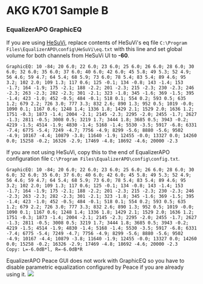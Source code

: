 # AKG K701 Sample B
### EqualizerAPO GraphicEQ
If you are using [HeSuVi](https://sourceforge.net/projects/hesuvi/), replace contents of HeSuVi's eq file `C:\Program Files\EqualizerAPO\config\HeSuVi\eq.txt` with this line and set global volume for both channels from HeSuVi UI to **-60**.
```
GraphicEQ: 10 -84; 20 6.0; 22 6.0; 23 6.0; 25 6.0; 26 6.0; 28 6.0; 30 6.0; 32 6.0; 35 6.0; 37 6.0; 40 6.0; 42 6.0; 45 5.8; 49 5.3; 52 4.9; 56 4.6; 59 4.7; 64 5.4; 68 5.9; 73 6.0; 78 5.4; 83 5.4; 89 4.6; 95 3.2; 102 2.0; 109 1.3; 117 0.6; 125 -0.1; 134 -0.8; 143 -1.4; 153 -1.7; 164 -1.9; 175 -2.1; 188 -2.2; 201 -2.3; 215 -2.3; 230 -2.3; 246 -2.3; 263 -2.3; 282 -2.3; 301 -2.1; 323 -1.8; 345 -1.6; 369 -1.5; 395 -1.4; 423 -1.0; 452 -0.5; 484 -0.1; 518 0.1; 554 0.2; 593 0.5; 635 1.2; 679 2.2; 726 3.0; 777 3.3; 832 2.6; 890 1.3; 952 0.5; 1019 -0.0; 1090 0.1; 1167 0.6; 1248 1.4; 1336 1.8; 1429 2.1; 1529 2.0; 1636 1.2; 1751 -0.3; 1873 -1.4; 2004 -2.1; 2145 -2.3; 2295 -2.0; 2455 -1.7; 2627 -1.3; 2811 -0.5; 3008 0.5; 3219 1.7; 3444 1.8; 3685 0.5; 3943 -0.2; 4219 -1.5; 4514 -1.9; 4830 -1.4; 5168 -1.4; 5530 -3.5; 5917 -6.8; 6331 -7.4; 6775 -5.4; 7249 -4.7; 7756 -4.9; 8299 -5.6; 8880 -5.6; 9502 -4.9; 10167 -4.4; 10879 -3.8; 11640 -1.9; 12455 -0.0; 13327 0.0; 14260 0.0; 15258 -0.2; 16326 -2.9; 17469 -4.8; 18692 -4.6; 20000 -2.3
```
If you are not using HeSuVi, copy this to the end of EqualizerAPO configuration file `C:\Program Files\EqualizerAPO\config\config.txt`.
```
GraphicEQ: 10 -84; 20 6.0; 22 6.0; 23 6.0; 25 6.0; 26 6.0; 28 6.0; 30 6.0; 32 6.0; 35 6.0; 37 6.0; 40 6.0; 42 6.0; 45 5.8; 49 5.3; 52 4.9; 56 4.6; 59 4.7; 64 5.4; 68 5.9; 73 6.0; 78 5.4; 83 5.4; 89 4.6; 95 3.2; 102 2.0; 109 1.3; 117 0.6; 125 -0.1; 134 -0.8; 143 -1.4; 153 -1.7; 164 -1.9; 175 -2.1; 188 -2.2; 201 -2.3; 215 -2.3; 230 -2.3; 246 -2.3; 263 -2.3; 282 -2.3; 301 -2.1; 323 -1.8; 345 -1.6; 369 -1.5; 395 -1.4; 423 -1.0; 452 -0.5; 484 -0.1; 518 0.1; 554 0.2; 593 0.5; 635 1.2; 679 2.2; 726 3.0; 777 3.3; 832 2.6; 890 1.3; 952 0.5; 1019 -0.0; 1090 0.1; 1167 0.6; 1248 1.4; 1336 1.8; 1429 2.1; 1529 2.0; 1636 1.2; 1751 -0.3; 1873 -1.4; 2004 -2.1; 2145 -2.3; 2295 -2.0; 2455 -1.7; 2627 -1.3; 2811 -0.5; 3008 0.5; 3219 1.7; 3444 1.8; 3685 0.5; 3943 -0.2; 4219 -1.5; 4514 -1.9; 4830 -1.4; 5168 -1.4; 5530 -3.5; 5917 -6.8; 6331 -7.4; 6775 -5.4; 7249 -4.7; 7756 -4.9; 8299 -5.6; 8880 -5.6; 9502 -4.9; 10167 -4.4; 10879 -3.8; 11640 -1.9; 12455 -0.0; 13327 0.0; 14260 0.0; 15258 -0.2; 16326 -2.9; 17469 -4.8; 18692 -4.6; 20000 -2.3
Copy: L=-6.0dB*l, R=-6.0dB*R
```
EqualizerAPO Peace GUI does not work with GraphicEQ so you have to disable parametric equalization configured by Peace if you are already using it.
![](https://raw.githubusercontent.com/jaakkopasanen/AutoEq/master/results/Sonoma%20Model%20One/innerfidelity/onear/AKG%20K701%20Sample%20B/AKG%20K701%20Sample%20B.png)

